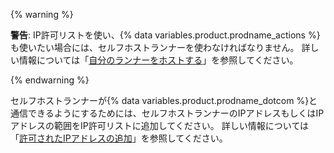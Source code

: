 {% warning %}

**警告**: IP許可リストを使い、{% data variables.product.prodname_actions %}も使いたい場合には、セルフホストランナーを使わなければなりません。 詳しい情報については「[自分のランナーをホストする](/actions/automating-your-workflow-with-github-actions/about-self-hosted-runners)」を参照してください。

{% endwarning %}

セルフホストランナーが{% data variables.product.prodname_dotcom %}と通信できるようにするためには、セルフホストランナーのIPアドレスもしくはIPアドレスの範囲をIP許可リストに追加してください。 詳しい情報については「[許可されたIPアドレスの追加](#adding-an-allowed-ip-address)」を参照してください。
